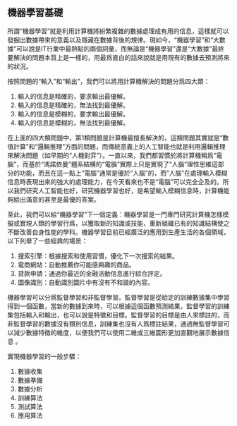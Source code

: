 ## 機器學習基礎

所謂“機器學習”就是利用計算機將紛繁複雜的數據處理成有用的信息，這樣就可以發掘出數據帶來的意義以及隱藏在數據背後的規律。現如今，“機器學習”和“大數據”可以說是IT行業中最熱點的兩個詞彙，而無論是“機器學習”還是“大數據”最終要解決的問題本質上是一樣的，用最爲直白的話來說就是用現有的數據去預測將來的狀況。

按照問題的“輸入”和“輸出”，我們可以將用計算機解決的問題分爲四大類：

1. 輸入的信息是精確的，要求輸出最優解。
2. 輸入的信息是精確的，無法找到最優解。
3. 輸入的信息是模糊的，要求輸出最優解。
4. 輸入的信息是模糊的，無法找到最優解。

在上面的四大類問題中，第1類問題是計算機最擅長解決的，這類問題其實就是“數值計算”和“邏輯推理”方面的問題，而傳統意義上的人工智能也就是利用邏輯推理來解決問題（如早期的“人機對弈”）。一直以來，我們都習慣於將計算機稱爲“電腦”，而基於“馮諾依曼”體系結構的“電腦”實際上只是實現了“人腦”理性思維這部分的功能，而且在這一點上“電腦”通常是優於“人腦”的，而“人腦”在處理輸入模糊信息時表現出來的強大的處理能力，在今天看來也不是“電腦”可以完全企及的。所以我們研究人工智能也好，研究機器學習也好，是希望輸入模糊信息時，計算機能夠給出滿意的甚至是最優的答案。

至此，我們可以給“機器學習”下一個定義：機器學習是一門專門研究計算機怎樣模擬或實現人類的學習行爲，以獲取新的知識或技能，重新組織已有的知識結構使之不斷改善自身性能的學科。機器學習目前已經廣泛的應用到生產生活的各個領域，以下列舉了一些經典的場景：

1. 搜索引擎：根據搜索和使用習慣，優化下一次搜索的結果。
2. 電商網站：自動推薦你可能感興趣的商品。
3. 貸款申請：通過你最近的金融活動信息進行綜合評定。
4. 圖像識別：自動識別圖片中有沒有不和諧的內容。

機器學習可以分爲監督學習和非監督學習。監督學習是從給定的訓練數據集中學習得到一個函數，當新的數據到來時，可以根據這個函數預測結果，監督學習的訓練集包括輸入和輸出，也可以說是特徵和目標。監督學習的目標是由人來標註的，而非監督學習的數據沒有類別信息，訓練集也沒有人爲標註結果，通過無監督學習可以減少數據特徵的維度，以便我們可以使用二維或三維圖形更加直觀地展示數據信息 。

實現機器學習的一般步驟：

1. 數據收集
2. 數據準備
3. 數據分析
4. 訓練算法
5. 測試算法
6. 應用算法



